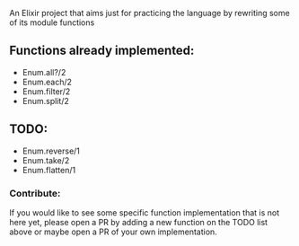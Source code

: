 An Elixir project that aims just for practicing the language by rewriting some of its module functions

## Functions already implemented:

- Enum.all?/2
- Enum.each/2
- Enum.filter/2
- Enum.split/2

## TODO:

- Enum.reverse/1
- Enum.take/2
- Enum.flatten/1

### Contribute:

If you would like to see some specific function implementation that is not here yet, please open a PR by adding a new function on the TODO list above or maybe open a PR of your own implementation.
